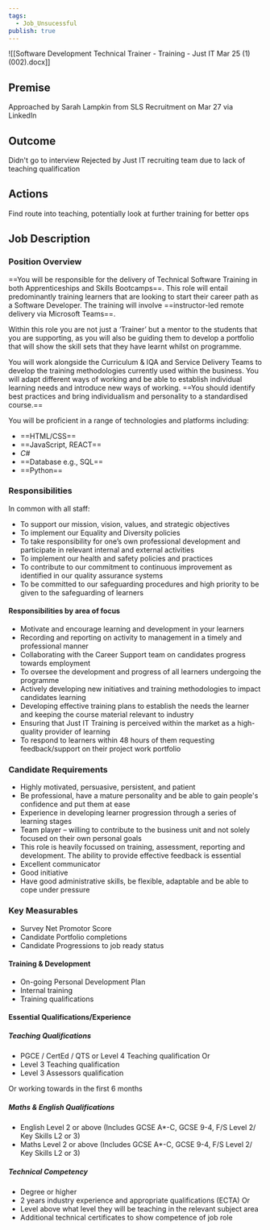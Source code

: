 ```yaml
---
tags:
  - Job_Unsucessful
publish: true
---
```

![[Software Development Technical Trainer - Training - Just IT Mar 25 (1) (002).docx]]

## Premise
Approached by Sarah Lampkin from SLS Recruitment on Mar 27 via LinkedIn
## Outcome
Didn't go to interview
Rejected by Just IT recruiting team due to lack of teaching qualification

## Actions
Find route into teaching, potentially look at further training for better ops

## Job Description
### Position Overview

==You will be responsible for the delivery of Technical Software Training in both Apprenticeships and Skills Bootcamps==. This role will entail predominantly training learners that are looking to start their career path as a Software Developer. The training will involve ==instructor-led remote delivery via Microsoft Teams==.

Within this role you are not just a ‘Trainer’ but a mentor to the students that you are supporting, as you will also be guiding them to develop a portfolio that will show the skill sets that they have learnt whilst on programme.

You will work alongside the Curriculum & IQA and Service Delivery Teams to develop the training methodologies currently used within the business. You will adapt different ways of working and be able to establish individual learning needs and introduce new ways of working. ==You should identify best practices and bring individualism and personality to a standardised course.==

You will be proficient in a range of technologies and platforms including:

- ==HTML/CSS==
- ==JavaScript, REACT==
- *C#*
- ==Database e.g., SQL==
- ==Python==   

### Responsibilities

In common with all staff:

- To support our mission, vision, values, and strategic objectives
- To implement our Equality and Diversity policies
- To take responsibility for one’s own professional development and participate in relevant internal and external activities
- To implement our health and safety policies and practices
- To contribute to our commitment to continuous improvement as identified in our quality assurance systems
- To be committed to our safeguarding procedures and high priority to be given to the safeguarding of learners 

#### Responsibilities by area of focus 

- Motivate and encourage learning and development in your learners
- Recording and reporting on activity to management in a timely and professional manner
- Collaborating with the Career Support team on candidates progress towards employment
- To oversee the development and progress of all learners undergoing the programme
- Actively developing new initiatives and training methodologies to impact candidates learning
- Developing effective training plans to establish the needs the learner and keeping the course material relevant to industry
- Ensuring that Just IT Training is perceived within the market as a high-quality provider of learning
- To respond to learners within 48 hours of them requesting feedback/support on their project work portfolio

### Candidate Requirements

- Highly motivated, persuasive, persistent, and patient
- Be professional, have a mature personality and be able to gain people's confidence and put them at ease
- Experience in developing learner progression through a series of learning stages
- Team player – willing to contribute to the business unit and not solely focused on their own personal goals
- This role is heavily focussed on training, assessment, reporting and development. The ability to provide effective feedback is essential
- Excellent communicator
- Good initiative
- Have good administrative skills, be flexible, adaptable and be able to cope under pressure

### Key Measurables
- Survey Net Promotor Score
- Candidate Portfolio completions
- Candidate Progressions to job ready status

#### Training & Development

- On-going Personal Development Plan
- Internal training
- Training qualifications
#### Essential Qualifications/Experience
##### Teaching Qualifications

- PGCE / CertEd / QTS or Level 4 Teaching qualification
	Or
- Level 3 Teaching qualification
- Level 3 Assessors qualification

Or working towards in the first 6 months
##### Maths & English Qualifications

- English Level 2 or above (Includes GCSE A*-C, GCSE 9-4, F/S Level 2/ Key Skills L2 or 3)
- Maths Level 2 or above (Includes GCSE A*-C, GCSE 9-4, F/S Level 2/ Key Skills L2 or 3)
##### Technical Competency

- Degree or higher
- 2 years industry experience and appropriate qualifications (ECTA)
	Or
- Level above what level they will be teaching in the relevant subject area
- Additional technical certificates to show competence of job role